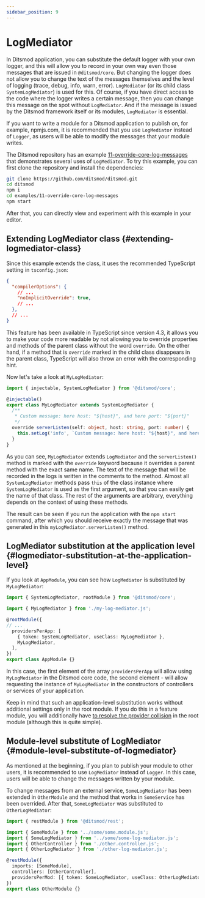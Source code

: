 ```yaml
---
sidebar_position: 9
---
```


# LogMediator

In Ditsmod application, you can substitute the default logger with your own logger, and this will allow you to record in your own way even those messages that are issued in `@ditsmod/core`. But changing the logger does not allow you to change the text of the messages themselves and the level of logging (trace, debug, info, warn, error). `LogMediator` (or its child class `SystemLogMediator`) is used for this. Of course, if you have direct access to the code where the logger writes a certain message, then you can change this message on the spot without `LogMediator`. And if the message is issued by the Ditsmod framework itself or its modules, `LogMediator` is essential.

If you want to write a module for a Ditsmod application to publish on, for example, npmjs.com, it is recommended that you use `LogMediator` instead of `Logger`, as users will be able to modify the messages that your module writes.

The Ditsmod repository has an example [11-override-core-log-messages][1] that demonstrates several uses of `LogMediator`. To try this example, you can first clone the repository and install the dependencies:

```bash
git clone https://github.com/ditsmod/ditsmod.git
cd ditsmod
npm i
cd examples/11-override-core-log-messages
npm start
```

After that, you can directly view and experiment with this example in your editor.

## Extending LogMediator class {#extending-logmediator-class}

Since this example extends the class, it uses the recommended TypeScript setting in `tsconfig.json`:

```json
{
  "compilerOptions": {
    // ...
    "noImplicitOverride": true,
    // ...
  },
  // ...
}
```

This feature has been available in TypeScript since version 4.3, it allows you to make your code more readable by not allowing you to override properties and methods of the parent class without the word `override`. On the other hand, if a method that is `override` marked in the child class disappears in the parent class, TypeScript will also throw an error with the corresponding hint.

Now let's take a look at `MyLogMediator`:

```ts
import { injectable, SystemLogMediator } from '@ditsmod/core';

@injectable()
export class MyLogMediator extends SystemLogMediator {
  /**
   * Custom message: here host: "${host}", and here port: "${port}"
   */
  override serverListen(self: object, host: string, port: number) {
    this.setLog('info', `Custom message: here host: "${host}", and here port: "${port}"`);
  }
}
```

As you can see, `MyLogMediator` extends `LogMediator` and the `serverListen()` method is marked with the `override` keyword because it overrides a parent method with the exact same name. The text of the message that will be recorded in the logs is written in the comments to the method. Almost all `SystemLogMediator` methods pass `this` of the class instance where `SystemLogMediator` is used as the first argument, so that you can easily get the name of that class. The rest of the arguments are arbitrary, everything depends on the context of using these methods.

The result can be seen if you run the application with the `npm start` command, after which you should receive exactly the message that was generated in this `myLogMediator.serverListen()` method.

## LogMediator substitution at the application level {#logmediator-substitution-at-the-application-level}

If you look at `AppModule`, you can see how `LogMediator` is substituted by `MyLogMediator`:

```ts {8-9}
import { SystemLogMediator, rootModule } from '@ditsmod/core';

import { MyLogMediator } from './my-log-mediator.js';

@rootModule({
// ...
  providersPerApp: [
    { token: SystemLogMediator, useClass: MyLogMediator },
    MyLogMediator,
  ],
})
export class AppModule {}
```

In this case, the first element of the array `providersPerApp` will allow using `MyLogMediator` in the Ditsmod core code, the second element - will allow requesting the instance of `MyLogMediator` in the constructors of controllers or services of your application.

Keep in mind that such an application-level substitution works without additional settings only in the root module. If you do this in a feature module, you will additionally have [to resolve the provider collision][100] in the root module (although this is quite simple).

## Module-level substitute of LogMediator {#module-level-substitute-of-logmediator}

As mentioned at the beginning, if you plan to publish your module to other users, it is recommended to use `LogMediator` instead of `Logger`. In this case, users will be able to change the messages written by your module.

To change messages from an external service, `SomeLogMediator` has been extended in `OtherModule` and the method that works in `SomeService` has been overrided. After that, `SomeLogMediator` was substituted to `OtherLogMediator`:

```ts
import { restModule } from '@ditsmod/rest';

import { SomeModule } from '../some/some.module.js';
import { SomeLogMediator } from '../some/some-log-mediator.js';
import { OtherController } from './other.controller.js';
import { OtherLogMediator } from './other-log-mediator.js';

@restModule({
  imports: [SomeModule],
  controllers: [OtherController],
  providersPerMod: [{ token: SomeLogMediator, useClass: OtherLogMediator }],
})
export class OtherModule {}
```




[1]: https://github.com/ditsmod/ditsmod/tree/main/examples/11-override-core-log-messages

[100]: /developer-guides/providers-collisions/
